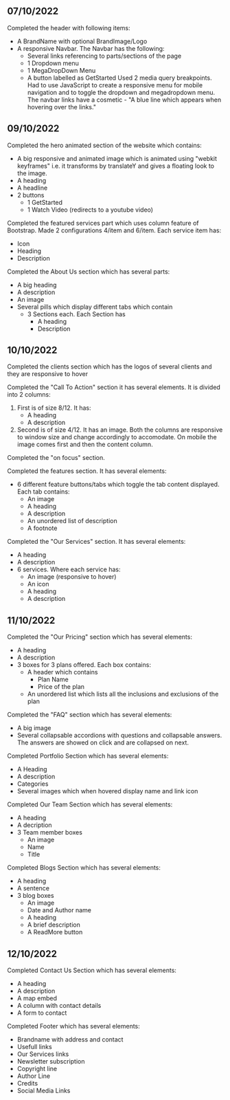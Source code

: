 ## 07/10/2022
Completed the header with following items:
- A BrandName with optional BrandImage/Logo
- A responsive Navbar. The Navbar has the following:
  - Several links referencing to parts/sections of the page
  - 1 Dropdown menu
  - 1 MegaDropDown Menu
  - A button labelled as GetStarted
Used 2 media query breakpoints. Had to use JavaScript to create a responsive menu for mobile navigation and to toggle the dropdown and megadropdown menu. The navbar links have a cosmetic - "A blue line which appears when hovering over the links."

## 09/10/2022
Completed the hero animated section of the website which contains:
- A big responsive and animated image which is animated using "webkit keyframes" i.e. it transforms by translateY and gives a floating look to the image.
- A heading
- A headline
- 2 buttons
  - 1 GetStarted
  - 1 Watch Video (redirects to a youtube video)

Completed the featured services part which uses column feature of Bootstrap. Made 2 configurations 4/item and 6/item. Each service item has:
- Icon
- Heading
- Description

Completed the About Us section which has several parts:
- A big heading
- A description
- An image
- Several pills which display different tabs which contain
  - 3 Sections each. Each Section has
    - A heading
    - Description

## 10/10/2022
Completed the clients section which has the logos of several clients and they are responsive to hover

Completed the "Call To Action" section it has several elements. It is divided into 2 columns:
1. First is of size 8/12. It has:
   - A heading
   - A description
2. Second is of size 4/12. It has an image.
Both the columns are responsive to window size and change accordingly to accomodate. On mobile the image comes first and then the content column.

Completed the "on focus" section.

Completed the features section. It has several elements:
- 6 different feature buttons/tabs which toggle the tab content displayed. Each tab contains:
  - An image
  - A heading
  - A description
  - An unordered list of description
  - A footnote

Completed the "Our Services" section. It has several elements:
- A heading
- A description
- 6 services. Where each service has:
  - An image (responsive to hover)
  - An icon
  - A heading
  - A description

## 11/10/2022
Completed the "Our Pricing" section which has several elements:
- A heading
- A description
- 3 boxes for 3 plans offered. Each box contains:
  - A header which contains
    - Plan Name
    - Price of the plan
  - An unordered list which lists all the inclusions and exclusions of the plan

Completed the "FAQ" section which has several elements:
- A big image
- Several collapsable accordions with questions and collapsable answers. The answers are showed on click and are collapsed on next.

Completed Portfolio Section which has several elements:
- A Heading
- A description
- Categories
- Several images which when hovered display name and link icon

Completed Our Team Section which has several elements:
- A heading
- A decription
- 3 Team member boxes
  - An image
  - Name
  - Title

Completed Blogs Section which has several elements:
- A heading
- A sentence
- 3 blog boxes
  - An image
  - Date and Author name
  - A heading
  - A brief description
  - A ReadMore button

## 12/10/2022

Completed Contact Us Section which has several elements:
- A heading
- A description
- A map embed
- A column with contact details
- A form to contact

Completed Footer which has several elements:
- Brandname with address and contact
- Usefull links
- Our Services links
- Newsletter subscription
- Copyright line
- Author Line
- Credits
- Social Media Links
